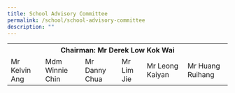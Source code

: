 ```yaml
---
title: School Advisory Committee
permalink: /school/school-advisory-committee
description: ""
---
```

<table>
<tbody>
<tr>
<th style="text-align: center;" colspan="6">Chairman: Mr Derek Low Kok Wai</th>
</tr>
<tr>
<td>Mr Kelvin Ang</td>
<td>Mdm Winnie Chin</td>
<td>Mr Danny Chua</td>
<td>Mr Lim Jie</td>
<td>Mr Leong Kaiyan&nbsp;</td>
<td>Mr Huang Ruihang</td>
</tr>
</tbody>
</table>